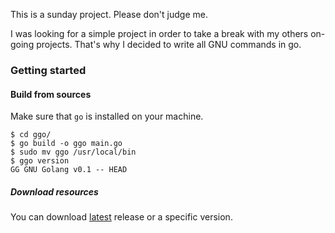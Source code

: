 This is a sunday project. Please don't judge me.

I was looking for a simple project in order to take a break with my others on-going projects. That's why I decided to write all GNU commands in go.

### Getting started

#### Build from sources

Make sure that `go` is installed on your machine.

```
$ cd ggo/
$ go build -o ggo main.go
$ sudo mv ggo /usr/local/bin
$ ggo version
GG GNU Golang v0.1 -- HEAD
```

##### Download resources

You can download [latest](https://github.com/tormath1/ggo/releases) release or a specific version.
